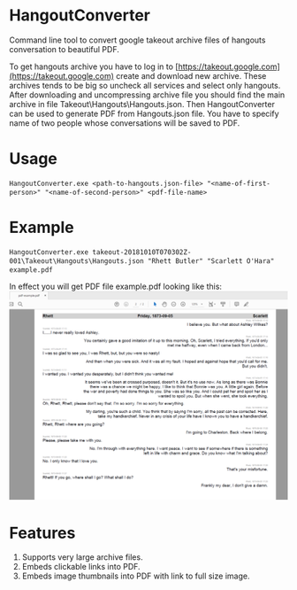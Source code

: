 # HangoutConverter

Command line tool to convert google takeout archive files of hangouts conversation to beautiful PDF.

To get hangouts archive you have to log in to [https://takeout.google.com](https://takeout.google.com) create and download new archive. These archives tends to be big so uncheck all services and select only hangouts. After downloading and uncompressing archive file you should find the main archive in file Takeout\Hangouts\Hangouts.json. 
Then HangoutConverter can be used to generate PDF from Hangouts.json file. You have to specify name of two people whose conversations will be saved to PDF.

# Usage

```
HangoutConverter.exe <path-to-hangouts.json-file> "<name-of-first-person>" "<name-of-second-person>" <pdf-file-name> 
```

# Example

```
HangoutConverter.exe takeout-20181010T070302Z-001\Takeout\Hangouts\Hangouts.json "Rhett Butler" "Scarlett O'Hara" example.pdf
```

In effect you will get PDF file example.pdf looking like this:
![alt tag](https://raw.githubusercontent.com/panjanek/HangoutConverter/master/example/example.png) 

# Features

1. Supports very large archive files.
2. Embeds clickable links into PDF.
3. Embeds image thumbnails into PDF with link to full size image.
